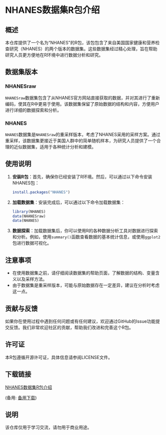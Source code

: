 # NHANES数据集R包介绍

## 概述

本仓库提供了一个名为“NHANES”的R包，该包包含了来自美国国家健康和营养检查研究（NHANES）的两个版本的数据集。这些数据集经过精心处理，旨在帮助研究人员更方便地在R环境中进行数据分析和研究。

## 数据集版本

### NHANESraw

`NHANESraw`数据集包含了从NHANES官方网站直接获取的数据，并对其进行了重新编码，使其在R中更易于使用。该数据集保留了原始数据的结构和内容，方便用户进行详细的数据探索和分析。

### NHANES

`NHANES`数据集是`NHANESraw`的重采样版本，考虑了NHANES采用的采样方案。通过重采样，该数据集更接近于美国人群中的简单随机样本，为研究人员提供了一个合理的近似数据集，适用于各种统计分析和建模。

## 使用说明

1. **安装R包**：首先，确保你已经安装了R环境。然后，可以通过以下命令安装NHANES包：
   ```R
   install.packages("NHANES")
   ```

2. **加载数据集**：安装完成后，可以通过以下命令加载数据集：
   ```R
   library(NHANES)
   data(NHANESraw)
   data(NHANES)
   ```

3. **数据探索**：加载数据集后，你可以使用R的各种数据分析工具对数据进行探索和分析。例如，使用`summary()`函数查看数据的基本统计信息，或使用`ggplot2`包进行数据可视化。

## 注意事项

- 在使用数据集之前，请仔细阅读数据集的帮助页面，了解数据的结构、变量含义以及采样方法。
- 由于数据集是重采样版本，可能与原始数据存在一定差异，建议在分析时考虑这一点。

## 贡献与反馈

如果你在使用过程中遇到任何问题或有任何建议，欢迎通过GitHub的Issue功能提交反馈。我们非常欢迎社区的贡献，帮助我们改进和完善这个R包。

## 许可证

本R包遵循开源许可证，具体信息请参阅LICENSE文件。

## 下载链接
[NHANES数据集R包介绍](https://pan.quark.cn/s/fc80d8c3c28c) 

(备用: [备用下载](https://pan.baidu.com/s/1W42Fu0YCTcinNGAdqM5fGQ?pwd=1234))

## 说明

该仓库仅用于学习交流，请勿用于商业用途。
